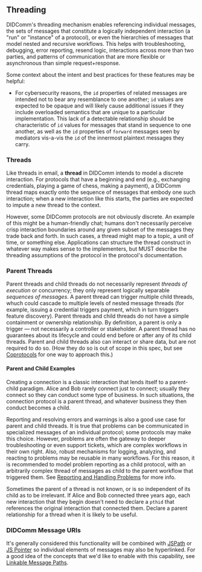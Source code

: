 ## Threading

DIDComm's threading mechanism enables referencing individual messages, the sets of messages that constitute a logically independent interaction (a "run" or "instance" of a protocol), or even the hierarchies of messages that model nested and recursive workflows. This helps with troubleshooting, debugging, error reporting, resend logic, interactions across more than two parties, and patterns of communication that are more flexible or asynchronous than simple request+response.

Some context about the intent and best practices for these features may be helpful:

* For cybersecurity reasons, the `id` properties of related messages are intended not to bear any resemblance to one another; `id` values are expected to be opaque and will likely cause additional issues if they include overloaded semantics that are unique to a particular implementation. This lack of a detectable relationship should be characteristic of `id` values for messages that stand in sequence to one another, as well as the `id` properties of `forward` messages seen by mediators vis-a-vis the `id` of the innermost plaintext messages they carry.

### Threads

Like threads in email, a **thread** in DIDComm intends to model a discrete interaction. For protocols that have a beginning and end (e.g., exchanging credentials, playing a game of chess, making a payment), a DIDComm thread maps exactly onto the sequence of messages that embody one such interaction; when a new interaction like this starts, the parties are expected to impute a new thread to the context.

However, some DIDComm protocols are not obviously discrete. An example of this might be a human-friendly chat; humans don't necessarily perceive crisp interaction boundaries around any given subset of the messages they trade back and forth. In such cases, a thread might map to a topic, a unit of time, or something else. Applications can structure the thread construct in whatever way makes sense to the implementers, but MUST describe the threading assumptions of the protocol in the protocol's documentation.

### Parent Threads

Parent threads and child threads do not necessarily represent *threads of execution* or concurrency; they only represent logically separable *sequences of messages*. A parent thread can trigger multiple child threads, whuch could cascade to multiple levels of nested message threads (for example, issuing a credential triggers payment, which in turn triggers feature discovery). Parent threads and child threads do not have a simple containment or ownership relationship. By definition, a parent is only a trigger &mdash; not necessarily a controller or stakeholder. A parent thread has no guarantees about its lifecycle and could end before or after any of its child threads. Parent and child threads also can interact or share data, but are not required to do so. (How they do so is out of scope in this spec, but see [Coprotocols](https://github.com/hyperledger/aries-rfcs/blob/master/concepts/0478-coprotocols/README.md) for one way to approach this.)

#### Parent and Child Examples

Creating a connection is a classic interaction that lends itself to a parent-child paradigm. Alice and Bob rarely connect just to connect; usually they connect so they can conduct some type of business. In such situations, the connection protocol is a parent thread, and whatever business they then conduct becomes a child.

Reporting and resolving errors and warnings is also a good use case for parent and child threads. It is true that problems can be communicated in specialized messages of an individual protocol; some protocols may make this choice. However, problems are often the gateway to deeper troubleshooting or even support tickets, which are complex workflows in their own right. Also, robust mechanisms for logging, analyzing, and reacting to problems may be reusable in many workflows. For this reason, it is recommended to model problem reporting as a child protocol, with an arbitrarily complex thread of messages as child to the parent workflow that triggered them. See [Reporting and Handling Problems](#reporting-and-handling-problems) for more info.

Sometimes the parent of a thread is not known, or is so independent of its child as to be irrelevant. If Alice and Bob connected three years ago, each new interaction that they begin doesn't need to declare a `pthid` that references the original interaction that connected them. Declare a parent relationship for a thread when it is likely to be useful.

### DIDComm Message URIs

It's generally considered this functionality will be combined with [JSPath](https://github.com/dfilatov/jspath#quick-example) or [JS Pointer](https://datatracker.ietf.org/doc/html/rfc6901) so individual elements of messages may also be hyperlinked. For a good idea of the concepts that we'd like to enable with this capability, see [Linkable Message Paths](https://github.com/hyperledger/aries-rfcs/blob/master/concepts/0217-linkable-message-paths/README.md).
